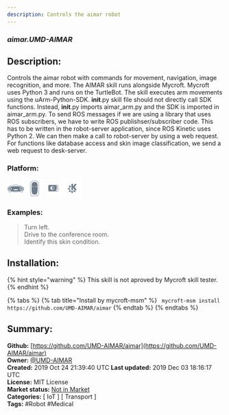 ```yaml
---
description: Controls the aimar robot
---
```


### _aimar.UMD-AIMAR_  
## Description:  
Controls the aimar robot with commands for movement, navigation, image recognition, and more.
The AIMAR skill runs alongside Mycroft. Mycroft uses Python 3 and runs on the TurtleBot.
The skill executes arm movements using the uArm-Python-SDK. __init__.py skill file should not directly call SDK functions.
Instead, __init__.py imports aimar_arm.py and the SDK is imported in aimar_arm.py.
To send ROS messages if we are using a library that uses ROS subscribers, we have to write ROS publishser/subscriber code.
This has to be written in the robot-server application, since ROS Kinetic uses Python 2.
We can then make a call to robot-server by using a web request.
For functions like database access and skin image classification, we send a web request to desk-server.  
  
### Platform:  
 ![Mark I](../.gitbook/assets/mark-1-icon.png)  ![Mark II](../.gitbook/assets/mark-2-icon.png)  ![Picroft](../.gitbook/assets/picroft-icon.png)  ![plasmoid](../.gitbook/assets/kde.png)   
### Examples:  
> Turn left.  
> Drive to the conference room.  
> Identify this skin condition.  
  
## Installation:  
{% hint style="warning" %}
This skill is not aproved by Mycroft skill tester.
{% endhint %}
    
{% tabs %}
{% tab title="Install by mycroft-msm" %}
``` mycroft-msm install https://github.com/UMD-AIMAR/aimar```
{% endtab %}
  {% endtabs %}
    
## Summary:  
**Github:** [https://github.com/UMD-AIMAR/aimar](https://github.com/UMD-AIMAR/aimar)  
**Owner:** [@UMD-AIMAR](https://github.com/UMD-AIMAR)  
**Created:** 2019 Oct 24 21:39:40 UTC  **Last updated:** 2019 Dec 03 18:16:17 UTC  
**License:** MIT License  
**Market status:** [Not in Market](https://market.mycroft.ai/skill/)  
**Categories:** [ IoT ] [ Transport ]   
**Tags:** \#Robot \#Medical   
